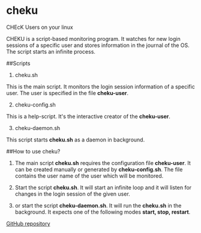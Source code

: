 # cheku 

CHEcK Users on your linux

CHEKU is a script-based monitoring program.
It watches for new login sessions of a specific user and stores information in the journal of the OS.
The script starts an infinite process.

##Scripts

1. cheku.sh

 This is the main script. It monitors the login session information of a specific user.
 The user is specified in the file **cheku-user**.

2. cheku-config.sh

 This is a help-script. It's the interactive creator of the **cheku-user**.

3. cheku-daemon.sh

 This script starts **cheku.sh** as a daemon in background.

##How to use cheku?

1. The main script **cheku.sh** requires the configuration file **cheku-user**.
 It can be created manually or generated by **cheku-config.sh**.
 The file contains the user name of the user which will be monitored.

2. Start the script **cheku.sh**. It will start an infinite loop and it will listen for changes in the login session of the given user.

3. or start the script **cheku-daemon.sh**. It will run the **cheku.sh** in the background.
 It expects one of the following modes **start, stop, restart**.

[GitHub repository](https://github.com/savevjr/cheku)
